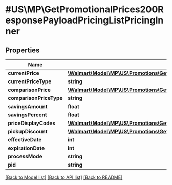 # #US\MP\GetPromotionalPrices200ResponsePayloadPricingListPricingInner

## Properties

Name | Type | Description | Notes
------------ | ------------- | ------------- | -------------
**currentPrice** | [**\Walmart\Model\MP\US\Promotions\GetPromotionalPrices200ResponsePayloadPricingListPricingInnerCurrentPrice**](GetPromotionalPrices200ResponsePayloadPricingListPricingInnerCurrentPrice.md) |  |
**currentPriceType** | **string** |  |
**comparisonPrice** | [**\Walmart\Model\MP\US\Promotions\GetPromotionalPrices200ResponsePayloadPricingListPricingInnerCurrentPrice**](GetPromotionalPrices200ResponsePayloadPricingListPricingInnerCurrentPrice.md) |  | [optional]
**comparisonPriceType** | **string** |  | [optional]
**savingsAmount** | **float** |  | [optional]
**savingsPercent** | **float** |  | [optional]
**priceDisplayCodes** | [**\Walmart\Model\MP\US\Promotions\GetPromotionalPrices200ResponsePayloadPricingListPricingInnerPriceDisplayCodes**](GetPromotionalPrices200ResponsePayloadPricingListPricingInnerPriceDisplayCodes.md) |  | [optional]
**pickupDiscount** | [**\Walmart\Model\MP\US\Promotions\GetPromotionalPrices200ResponsePayloadPricingListPricingInnerPickupDiscount**](GetPromotionalPrices200ResponsePayloadPricingListPricingInnerPickupDiscount.md) |  | [optional]
**effectiveDate** | **int** |  | [optional]
**expirationDate** | **int** |  | [optional]
**processMode** | **string** |  | [optional]
**pid** | **string** |  | [optional]


[[Back to Model list]](../) [[Back to API list]](../../Api/US/MP) [[Back to README]](../../README.md)

